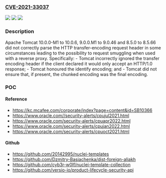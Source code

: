 ### [CVE-2021-33037](https://cve.mitre.org/cgi-bin/cvename.cgi?name=CVE-2021-33037)
![](https://img.shields.io/static/v1?label=Product&message=Apache%20Tomcat&color=blue)
![](https://img.shields.io/static/v1?label=Version&message=Apache%20Tomcat%2010%3D%2010.0.0-M1%20to%2010.0.6%20&color=brighgreen)
![](https://img.shields.io/static/v1?label=Vulnerability&message=CWE-444%20Inconsistent%20Interpretation%20of%20HTTP%20Requests%20('HTTP%20Request%20Smuggling')&color=brighgreen)

### Description

Apache Tomcat 10.0.0-M1 to 10.0.6, 9.0.0.M1 to 9.0.46 and 8.5.0 to 8.5.66 did not correctly parse the HTTP transfer-encoding request header in some circumstances leading to the possibility to request smuggling when used with a reverse proxy. Specifically: - Tomcat incorrectly ignored the transfer encoding header if the client declared it would only accept an HTTP/1.0 response; - Tomcat honoured the identify encoding; and - Tomcat did not ensure that, if present, the chunked encoding was the final encoding.

### POC

#### Reference
- https://kc.mcafee.com/corporate/index?page=content&id=SB10366
- https://www.oracle.com//security-alerts/cpujul2021.html
- https://www.oracle.com/security-alerts/cpuapr2022.html
- https://www.oracle.com/security-alerts/cpujan2022.html
- https://www.oracle.com/security-alerts/cpuoct2021.html

#### Github
- https://github.com/20142995/nuclei-templates
- https://github.com/Dzmitry-Basiachenka/dist-foreign-aliakh
- https://github.com/cyb3r-w0lf/nuclei-template-collection
- https://github.com/versio-io/product-lifecycle-security-api

